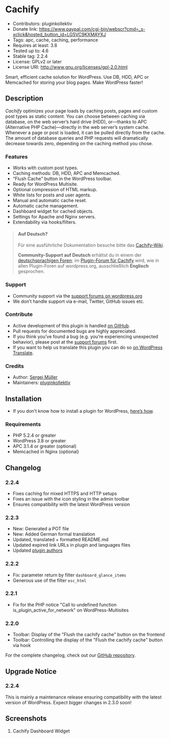 # Cachify #
* Contributors:      pluginkollektiv
* Donate link:       https://www.paypal.com/cgi-bin/webscr?cmd=_s-xclick&hosted_button_id=LG5VC9KXMAYXJ
* Tags:              apc, cache, caching, performance
* Requires at least: 3.8
* Tested up to:      4.6
* Stable tag:        2.2.4
* License:           GPLv2 or later
* License URI:       http://www.gnu.org/licenses/gpl-2.0.html

Smart, efficient cache solution for WordPress. Use DB, HDD, APC or Memcached for storing your blog pages. Make WordPress faster!

## Description ##
*Cachify* optimizes your page loads by caching posts, pages and custom post types as static content. You can choose between caching via database, on the web server’s hard drive (HDD), or—thanks to APC (Alternative PHP Cache)—directly in the web server’s system cache. Whenever a page or post is loaded, it can be pulled directly from the cache. The amount of database queries and PHP requests will dramatically decrease towards zero, depending on the caching method you chose.

### Features ###
* Works with custom post types.
* Caching methods: DB, HDD, APC and Memcached.
* “Flush Cache” button in the WordPress toolbar.
* Ready for WordPress Multisite.
* Optional compression of HTML markup.
* White lists for posts and user agents.
* Manual and automatic cache reset.
* Automatic cache management.
* Dashboard widget for cached objects.
* Settings for Apache and Nginx servers.
* Extendability via hooks/filters.

> #### Auf Deutsch? ####
> Für eine ausführliche Dokumentation besuche bitte das [Cachify-Wiki](https://github.com/pluginkollektiv/cachify/wiki).
>
> **Community-Support auf Deutsch** erhältst du in einem der [deutschsprachigen Foren](https://de.forums.wordpress.org/forum/plugins); im [Plugin-Forum für Cachify](https://wordpress.org/support/plugin/cachify) wird, wie in allen Plugin-Foren auf wordpress.org, ausschließlich **Englisch** gesprochen.

### Support ###
* Community support via the [support forums on wordpress.org](https://wordpress.org/support/plugin/cachify)
* We don’t handle support via e-mail, Twitter, GitHub issues etc.

### Contribute ###
* Active development of this plugin is handled [on GitHub](https://github.com/pluginkollektiv/cachify).
* Pull requests for documented bugs are highly appreciated.
* If you think you’ve found a bug (e.g. you’re experiencing unexpected behavior), please post at the [support forums](https://wordpress.org/support/plugin/cachify) first.
* If you want to help us translate this plugin you can do so [on WordPress Translate](https://translate.wordpress.org/projects/wp-plugins/cachify).

### Credits ###
* Author: [Sergej Müller](https://sergejmueller.github.io/)
* Maintainers: [pluginkollektiv](http://pluginkollektiv.org)

## Installation ##
* If you don’t know how to install a plugin for WordPress, [here’s how](http://codex.wordpress.org/Managing_Plugins#Installing_Plugins).

### Requirements ###
* PHP 5.2.4 or greater
* WordPress 3.8 or greater
* APC 3.1.4 or greater (optional)
* Memcached in Nginx (optional)


## Changelog ##

### 2.2.4 ###
* Fixes caching for mixed HTTPS and HTTP setups
* Fixes an issue with the icon styling in the admin toolbar
* Ensures compatibility with the latest WordPress version

### 2.2.3 ###
* New: Generated a POT file
* New: Added German formal translation
* Updated, translated + formatted README.md
* Updated expired link URLs in plugin and languages files
* Updated [plugin authors](https://gist.github.com/glueckpress/f058c0ab973d45a72720)

### 2.2.2 ###
* Fix: parameter return by filter `dashboard_glance_items`
* Generous use of the filter `esc_html`

### 2.2.1 ###
* Fix for the PHP notice "Call to undefined function is_plugin_active_for_network" on WordPress-Multisites

### 2.2.0 ###
* Toolbar: Display of the "Flush the cachify cache" button on the frontend
* Toolbar: Controlling the display of the "Flush the cachify cache" button via hook

For the complete changelog, check out our [GitHub repository](https://github.com/pluginkollektiv/cachify).

## Upgrade Notice ##

### 2.2.4 ###
This is mainly a maintenance release ensuring compatibility with the latest version of WordPress. Expect bigger changes in 2.3.0 soon!

## Screenshots ##
1. Cachify Dashboard Widget
